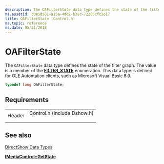 ```yaml
---
description: The OAFilterState data type defines the state of the filter graph. The value is a member of the FILTER\_STATE enumeration. This data type is defined for OLE Automation clients, such as Microsoft Visual Basic 6.0.
ms.assetid: c0e5d581-a15a-4dd2-b38c-72285cfc2617
title: OAFilterState (Control.h)
ms.topic: reference
ms.date: 05/31/2018
---
```


# OAFilterState

The `OAFilterState` data type defines the state of the filter graph. The value is a member of the [**FILTER\_STATE**](/windows/win32/api/strmif/ne-strmif-filter_state) enumeration. This data type is defined for OLE Automation clients, such as Microsoft Visual Basic 6.0.


```C++
typedef long OAFilterState;
```



## Requirements



|                   |                                                                                                        |
|-------------------|--------------------------------------------------------------------------------------------------------|
| Header<br/> | <dl> <dt>Control.h (include Dshow.h)</dt> </dl> |



## See also

<dl> <dt>

[DirectShow Data Types](directshow-data-types.md)
</dt> <dt>

[**IMediaControl::GetState**](/windows/desktop/api/Control/nf-control-imediacontrol-getstate)
</dt> </dl>

 

 




